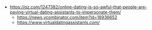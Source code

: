 - https://qz.com/1247382/online-dating-is-so-awful-that-people-are-paying-virtual-dating-assistants-to-impersonate-them/
  - https://news.ycombinator.com/item?id=16936652
  - https://www.virtualdatingassistants.com/